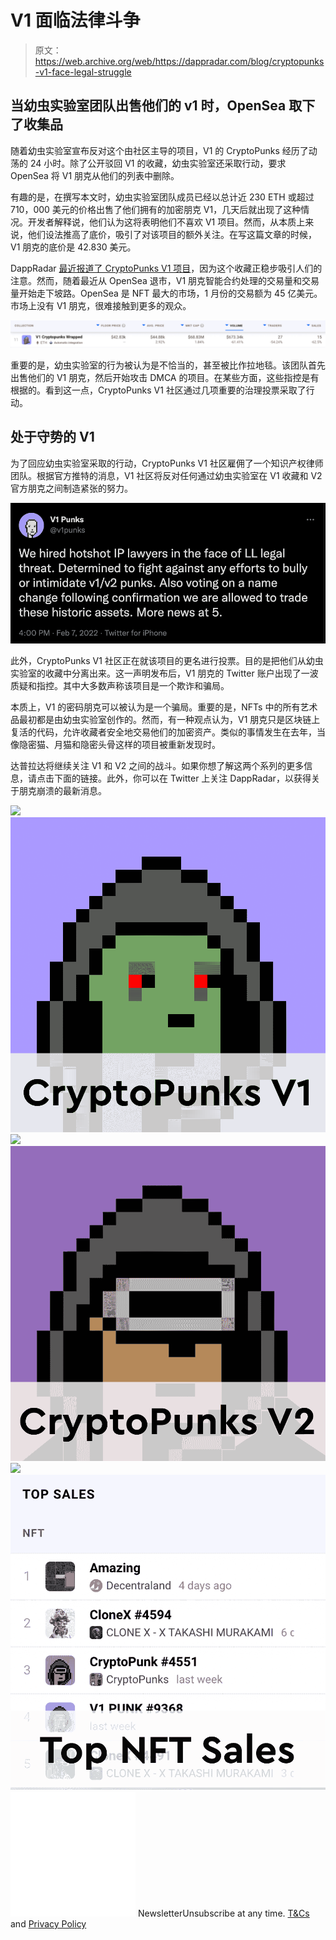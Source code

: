 # V1 面临法律斗争

> 原文：<https://web.archive.org/web/https://dappradar.com/blog/cryptopunks-v1-face-legal-struggle>

## 当幼虫实验室团队出售他们的 v1 时，OpenSea 取下了收集品

随着幼虫实验室宣布反对这个由社区主导的项目，V1 的 CryptoPunks 经历了动荡的 24 小时。除了公开驳回 V1 的收藏，幼虫实验室还采取行动，要求 OpenSea 将 V1 朋克从他们的列表中删除。

有趣的是，在撰写本文时，幼虫实验室团队成员已经以总计近 230 ETH 或超过 710，000 美元的价格出售了他们拥有的加密朋克 V1，几天后就出现了这种情况。开发者解释说，他们认为这将表明他们不喜欢 V1 项目。然而，从本质上来说，他们设法推高了底价，吸引了对该项目的额外关注。在写这篇文章的时候，V1 朋克的底价是 42.830 美元。

DappRadar [最近报道了 CryptoPunks V1 项目](https://web.archive.org/web/20221007092918/https://dappradar.com/blog/cryptopunks-v1-resurrected-in-wrapped-form/)，因为这个收藏正稳步吸引人们的注意。然而，随着最近从 OpenSea 退市，V1 朋克智能合约处理的交易量和交易量开始走下坡路。OpenSea 是 NFT 最大的市场，1 月份的交易额为 45 亿美元。市场上没有 V1 朋克，很难接触到更多的观众。

![](img/1a0827ba6ee74e8251a855b64dda25a3.png)

重要的是，幼虫实验室的行为被认为是不恰当的，甚至被比作拉地毯。该团队首先出售他们的 V1 朋克，然后开始攻击 DMCA 的项目。在某些方面，这些指控是有根据的。看到这一点，CryptoPunks V1 社区通过几项重要的治理投票采取了行动。

## 处于守势的 V1

为了回应幼虫实验室采取的行动，CryptoPunks V1 社区雇佣了一个知识产权律师团队。根据官方推特的消息，V1 社区将反对任何通过幼虫实验室在 V1 收藏和 V2 官方朋克之间制造紧张的努力。

![](img/8efffc5455a0cc7bb26f6091cb2f126b.png)

此外，CryptoPunks V1 社区正在就该项目的更名进行投票。目的是把他们从幼虫实验室的收藏中分离出来。这一声明发布后，V1 朋克的 Twitter 账户出现了一波质疑和指控。其中大多数声称该项目是一个欺诈和骗局。

本质上，V1 的密码朋克可以被认为是一个骗局。重要的是，NFTs 中的所有艺术品最初都是由幼虫实验室创作的。然而，有一种观点认为，V1 朋克只是区块链上复活的代码，允许收藏者安全地交易他们的加密资产。类似的事情发生在去年，当像隐密猫、月猫和隐密头骨这样的项目被重新发现时。

达普拉达将继续关注 V1 和 V2 之间的战斗。如果你想了解这两个系列的更多信息，请点击下面的链接。此外，你可以在 Twitter 上关注 DappRadar，以获得关于朋克崩溃的最新消息。

[](https://web.archive.org/web/20221007092918/https://dappradar.com/blog/cryptopunks-v1-resurrected-in-wrapped-form)[![](img/708b88958c4ef21e9d35343890d666ab.png)<picture>![](img/ffd757e638fbcc6d7f588db301011f05.png)</picture>](https://web.archive.org/web/20221007092918/https://dappradar.com/blog/cryptopunks-v1-resurrected-in-wrapped-form)[](https://web.archive.org/web/20221007092918/https://dappradar.com/ethereum/collectibles/cryptopunks)[![](img/708b88958c4ef21e9d35343890d666ab.png)<picture>![](img/17eb1b62c665c7e127b01cd35f0be14c.png)</picture>](https://web.archive.org/web/20221007092918/https://dappradar.com/ethereum/collectibles/cryptopunks)[](https://web.archive.org/web/20221007092918/https://dappradar.com/nft/collections)[![](img/708b88958c4ef21e9d35343890d666ab.png)<picture>![](img/7142c07a93c573fb70aa7514f0c10bf4.png)</picture>](https://web.archive.org/web/20221007092918/https://dappradar.com/nft/collections)![](img/6d5a4a2d609c56e1a5771717e54ba759.png) NewsletterUnsubscribe at any time. [T&Cs](https://web.archive.org/web/20221007092918/https://dappradar.com/terms) and [Privacy Policy](https://web.archive.org/web/20221007092918/https://dappradar.com/privacy-policy)